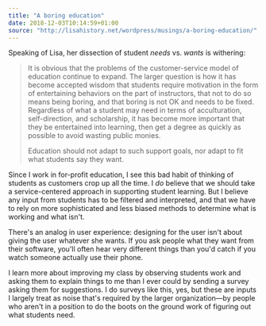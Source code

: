 ```yaml
---
title: "A boring education"
date: 2018-12-03T10:14:59+01:00
source: "http://lisahistory.net/wordpress/musings/a-boring-education/"
---
```


Speaking of Lisa, her dissection of student *needs* vs. *wants* is withering:

> It is obvious that the problems of the customer-service model of education continue to expand. The larger question is how it has become accepted wisdom that students require motivation in the form of entertaining behaviors on the part of instructors, that not to do so means being boring, and that boring is not OK and needs to be fixed. Regardless of what a student may need in terms of acculturation, self-direction, and scholarship, it has become more important that they be entertained into learning, then get a degree as quickly as possible to avoid wasting public monies.
>
> Education should not adapt to such support goals, nor adapt to fit what students say they want.

Since I work in for-profit education, I see this bad habit of thinking of students as customers crop up all the time. I *do* believe that we should take a service-centered approach in supporting student learning. But I believe any input from students has to be filtered and interpreted, and that we have to rely on more sophisticated and less biased methods to determine what is working and what isn't.

There's an analog in user experience: designing for the user isn't about giving the user whatever she wants. If you ask people what they want from their software, you'll often hear very different things than you'd catch if you watch someone actually use their phone.

I learn more about improving my class by observing students work and asking them to explain things to me than I ever could by sending a survey asking them for suggestions. I do surveys like this, yes, but these are inputs I largely treat as noise that's required by the larger organization—by people who aren't in a position to do the boots on the ground work of figuring out what students need.
